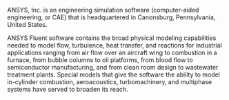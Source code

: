 ANSYS, Inc. is an engineering simulation software (computer-aided engineering, or CAE) that is headquartered in Canonsburg, Pennsylvania, United States.

ANSYS Fluent software contains the broad physical modeling capabilities needed to model flow, turbulence, heat transfer, and reactions for industrial applications ranging from air flow over an aircraft wing to combustion in a furnace, from bubble columns to oil platforms, from blood flow to semiconductor manufacturing, and from clean room design to wastewater treatment plants. Special models that give the software the ability to model in-cylinder combustion, aeroacoustics, turbomachinery, and multiphase systems have served to broaden its reach. 
